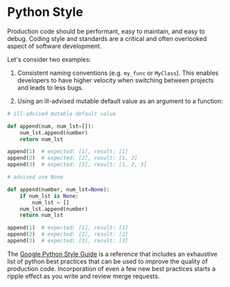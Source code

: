 # Python Style

Production code should be performant, easy to maintain, and easy to debug.
Coding style and standards are a critical and often overlooked aspect of software development.

Let's consider two examples:

1. Consistent naming conventions (e.g. `my_func` or `MyClass`). This enables developers
to have higher velocity when switching between projects and leads to less bugs.

2. Using an ill-advised mutable default value as an argument to a function:

```python
# ill-advised mutable default value

def append(num, num_lst=[]):
    num_lst.append(number)
    return num_lst

append(1)  # expected: [1], result: [1]
append(2)  # expected: [2], result: [1, 2]
append(3)  # expected: [3], result: [1, 2, 3]

# advised use None

def append(number, num_lst=None):
    if num_lst is None:
        num_lst = []
    num_lst.append(number)
    return num_lst

append(1)  # expected: [1], result: [1]
append(2)  # expected: [2], result: [2]
append(3)  # expected: [3], result: [3]
```

The [Google Python Style Guide](http://google.github.io/styleguide/pyguide.html) is
a reference that includes an exhaustive list of python best practices that can be used
to improve the quality of production code. Incorporation of even a few new best practices
starts a ripple effect as you write and review merge requests.

